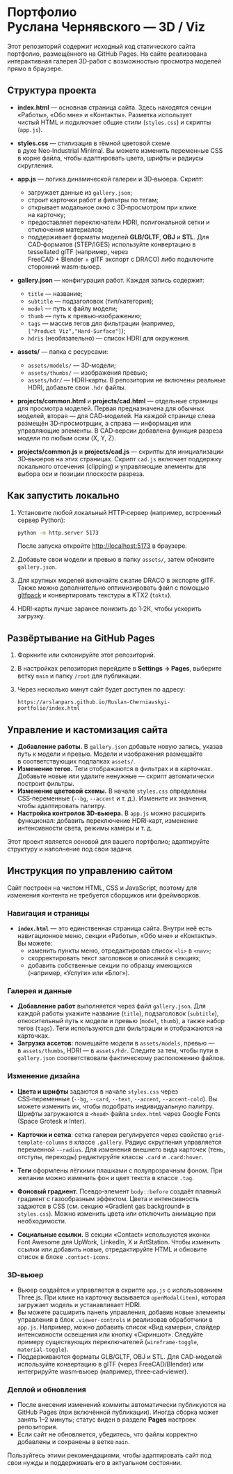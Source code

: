 # Портфолио Руслана Чернявского — 3D / Viz

Этот репозиторий содержит исходный код статического сайта портфолио, размещённого на GitHub Pages. На сайте реализована интерактивная галерея 3D‑работ с возможностью просмотра моделей прямо в браузере.

## Структура проекта

- **index.html** — основная страница сайта. Здесь находятся секции «Работы», «Обо мне» и «Контакты». Разметка использует чистый HTML и подключает общие стили (`styles.css`) и скрипты (`app.js`).
- **styles.css** — стилизация в тёмной цветовой схеме в духе Neo‑Industrial Minimal. Вы можете изменить переменные CSS в корне файла, чтобы адаптировать цвета, шрифты и радиусы скругления.
- **app.js** — логика динамической галереи и 3D‑вьюера. Скрипт:
  - загружает данные из `gallery.json`;
  - строит карточки работ и фильтры по тегам;
  - открывает модальное окно с 3D‑просмотром при клике на карточку;
  - предоставляет переключатели HDRI, полигональной сетки и отключения материалов;
  - поддерживает форматы моделей **GLB/GLTF**, **OBJ** и **STL**. Для CAD‑форматов (STEP/IGES) используйте конвертацию в tessellated glTF (например, через FreeCAD + Blender + glTF экспорт с DRACO) либо подключите сторонний wasm‑вьюер.
- **gallery.json** — конфигурация работ. Каждая запись содержит:
  - `title` — название;
  - `subtitle` — подзаголовок (тип/категория);
  - `model` — путь к файлу модели;
  - `thumb` — путь к превью‑изображению;
  - `tags` — массив тегов для фильтрации (например, `["Product Viz","Hard‑Surface"]`);
  - `hdris` (необязательно) — список HDRI для окружения.
- **assets/** — папка с ресурсами:
  - `assets/models/` — 3D‑модели;
  - `assets/thumbs/` — изображения превью;
  - `assets/hdr/` — HDRI‑карты. В репозитории не включены реальные HDRI, добавьте свои `.hdr` файлы.

- **projects/common.html** и **projects/cad.html** — отдельные страницы для просмотра моделей. Первая предназначена для обычных моделей, вторая — для CAD‑моделей. На каждой странице слева размещён 3D‑просмотрщик, а справа — информация или управляющие элементы. В CAD‑версии добавлена функция разреза модели по любым осям (X, Y, Z).

- **projects/common.js** и **projects/cad.js** — скрипты для инициализации 3D‑вьюеров на этих страницах. Скрипт `cad.js` включает поддержку локального отсечения (clipping) и управляющие элементы для выбора оси и позиции плоскости разреза.

## Как запустить локально

1. Установите любой локальный HTTP‑сервер (например, встроенный сервер Python):

   ```bash
   python -m http.server 5173
   ```

   После запуска откройте [http://localhost:5173](http://localhost:5173) в браузере.

2. Добавьте свои модели и превью в папку `assets/`, затем обновите `gallery.json`.

3. Для крупных моделей включайте сжатие DRACO в экспорте glTF. Также можно дополнительно оптимизировать файл с помощью [gltfpack](https://github.com/zeux/meshoptimizer) и конвертировать текстуры в KTX2 (`toktx`).

4. HDRI‑карты лучше заранее понизить до 1‑2К, чтобы ускорить загрузку.

## Развёртывание на GitHub Pages

1. Форкните или склонируйте этот репозиторий.
2. В настройках репозитория перейдите в **Settings → Pages**, выберите ветку `main` и папку `/root` для публикации.
3. Через несколько минут сайт будет доступен по адресу:

   ```
   https://arslanpars.github.io/Ruslan-Cherniavskyi-portfolio/index.html
   ```

## Управление и кастомизация сайта

- **Добавление работы.** В `gallery.json` добавьте новую запись, указав путь к модели и превью. Модели и изображения размещайте в соответствующих подпапках `assets/`.
- **Изменение тегов.** Теги отображаются в фильтрах и в карточках. Добавьте новые или удалите ненужные — скрипт автоматически построит фильтры.
- **Изменение цветовой схемы.** В начале `styles.css` определены CSS‑переменные (`--bg`, `--accent` и т. д.). Измените их значения, чтобы адаптировать палитру.
- **Настройка контролов 3D‑вьюера.** В `app.js` можно расширить функционал: добавить переключение HDRI‑карт, изменение интенсивности света, режимы камеры и т. д.

Этот проект является основой для вашего портфолио; адаптируйте структуру и наполнение под свои задачи.

## Инструкция по управлению сайтом

Сайт построен на чистом HTML, CSS и JavaScript, поэтому для изменения контента не требуется сборщиков или фреймворков.

### Навигация и страницы

* **`index.html`** — это единственная страница сайта. Внутри неё есть навигационное меню, секции «Работы», «Обо мне» и «Контакты». Вы можете:
  - изменить пункты меню, отредактировав список `<li>` в `<nav>`;
  - скорректировать текст заголовков и описаний в секциях;
  - добавить собственные секции по образцу имеющихся (например, «Услуги» или «Блог»).

### Галерея и данные

* **Добавление работ** выполняется через файл `gallery.json`. Для каждой работы укажите название (`title`), подзаголовок (`subtitle`), относительный путь к модели и превью (`model`, `thumb`), а также набор тегов (`tags`). Теги используются для фильтрации и отображаются на карточках.
* **Загрузка ассетов**: помещайте модели в `assets/models`, превью — в `assets/thumbs`, HDRI — в `assets/hdr`. Следите за тем, чтобы пути в `gallery.json` соответствовали фактическому расположению файлов.

### Изменение дизайна

* **Цвета и шрифты** задаются в начале `styles.css` через CSS‑переменные (`--bg`, `--card`, `--text`, `--accent`, `--accent-cold`). Вы можете изменить их, чтобы подобрать индивидуальную палитру. Шрифты загружаются в `<head>` файла `index.html` через Google Fonts (Space Grotesk и Inter).
* **Карточки и сетка**: сетка галереи регулируется через свойство `grid-template-columns` в классе `.gallery`. Радиус скругления управляется переменной `--radius`. Для изменения внешнего вида карточек (тень, отступы, переходы) редактируйте классы `.card` и `.card:hover`.
* **Теги** оформлены лёгкими плашками с полупрозрачным фоном. При желании можно изменить фон и цвет текста в классе `.tag`.

* **Фоновый градиент.** Псевдо‑элемент `body::before` создаёт плавный градиент с газообразным эффектом. Цвета и интенсивность задаются в CSS (см. секцию «Gradient gas background» в `styles.css`). Можно изменить цвета или отключить анимацию при необходимости.

* **Социальные ссылки.** В секции «Contact» используются иконки Font Awesome для UpWork, LinkedIn, X и ArtStation. Чтобы изменить ссылки или добавить новые, отредактируйте HTML и обновите список в блоке `.contact-icons`.

### 3D‑вьюер

* Вьюер создаётся и управляется в скрипте `app.js` с использованием Three.js. При клике на карточку вызывается `openModal(item)`, которая загружает модель и устанавливает HDRI.
* Вы можете расширить панель управления, добавив новые элементы управления в блок `.viewer-controls` и реализовав обработчики в `app.js`. Например, можно добавить список «Вид камеры», слайдер интенсивности освещения или кнопку «Скриншот». Следуйте примеру существующих переключателей (`wireframe-toggle`, `material-toggle`).
* Поддерживаются форматы GLB/GLTF, OBJ и STL. Для CAD‑моделей используйте конвертацию в glTF (через FreeCAD/Blender) или интегрируйте wasm‑вьюер (например, three‑cad‑viewer).

### Деплой и обновления

* После внесения изменений коммиты автоматически публикуются на GitHub Pages (при включённой публикации). Иногда сборка может занять 1–2 минуты; статус виден в разделе **Pages** настроек репозитория.
* Если сайт не обновляется, убедитесь, что файлы корректно добавлены и сохранены в ветке `main`.

Пользуйтесь этими рекомендациями, чтобы адаптировать сайт под свои нужды и поддерживать его в актуальном состоянии.

